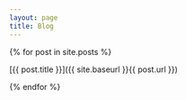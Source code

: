 ```yaml
---
layout: page
title: Blog
---
```

{% for post in site.posts %}

[{{ post.title }}]({{ site.baseurl }}{{ post.url }})

{% endfor %}

